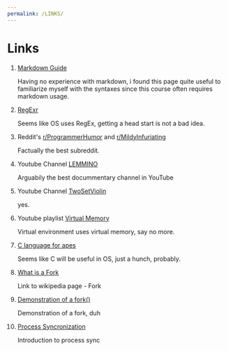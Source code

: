 ```yaml
---
permalink: /LINKS/
---
```


# Links

1. [Markdown Guide](https://www.markdownguide.org)

    Having no experience with markdown, i found this page quite useful to familiarize myself with the syntaxes since this course often requires markdown usage.

2. [RegExr](https://regexr.com/)

    Seems like OS uses RegEx, getting a head start is not a bad idea.
    
3. Reddit's [r/ProgrammerHumor](https://www.reddit.com/r/ProgrammerHumor/) and [r/MildyInfuriating](https://www.reddit.com/r/MildyInfuriating/)

    Factually the best subreddit.

4. Youtube Channel [LEMMINO](https://www.youtube.com/c/LEMMiNO)

    Arguabily the best docummentary channel in YouTube

5. Youtube Channel [TwoSetViolin](https://www.youtube.com/c/twosetviolin)

    yes.

6. Youtube playlist [Virtual Memory](https://www.youtube.com/watch?v=qcBIvnQt0Bw&list=PLiwt1iVUib9s2Uo5BeYmwkDFUh70fJPxX)

    Virtual environment uses virtual memory, say no more.

7. [C language for apes](https://www.learn-c.org)

    Seems like C will be useful in OS, just a hunch, probably.

8. [What is a Fork](https://en.wikipedia.org/wiki/Fork_(system_call))

    Link to wikipedia page - Fork

9. [Demonstration of a fork()](https://www.geeksforgeeks.org/c-program-demonstrate-fork-and-pipe/)

    Demonstration of a fork, duh

10. [Process Syncronization](https://www.geeksforgeeks.org/introduction-of-process-synchronization/)

    Introduction to process sync

